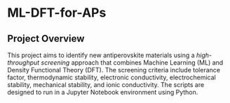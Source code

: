 # ML-DFT-for-APs
## Project Overview
This project aims to identify new antiperovskite materials using a *high-throughput screening* approach that combines Machine Learning (ML) and Density Functional Theory (DFT). The screening criteria include tolerance factor, thermodynamic stability, electronic conductivity, electrochemical stability, mechanical stability, and ionic conductivity. The scripts are designed to run in a Jupyter Notebook environment using Python.
